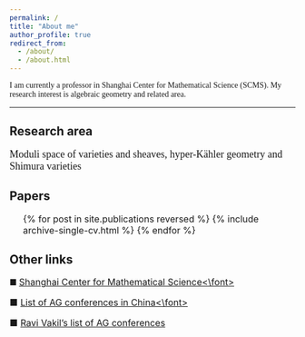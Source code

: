 ```yaml
---
permalink: /
title: "About me"
author_profile: true
redirect_from: 
  - /about/
  - /about.html
---
```


<font face="Times New Roman"> I am currently a professor in Shanghai Center for Mathematical Science (SCMS). My research interest is algebraic geometry and related area. </font>

------

Research area
------
<font size=4 face="Times New Roman"> Moduli space of varieties and sheaves, hyper-Kähler geometry and Shimura varieties </font>

  
Papers
------


 <ul> <font size=3>{% for post in site.publications reversed %}
    {% include archive-single-cv.html %}
  {% endfor %}</font></ul>
  
  
Other links
------
  
■  [<font size=3>Shanghai Center for Mathematical Science<\font>](https://scms.fudan.edu.cn)

■  [<font size=3>List of AG conferences in China<\font>](http://www.alggeom.org/agac.html)

■  [Ravi Vakil’s list of AG conferences](https://math.stanford.edu/~vakil/conferences.html)
